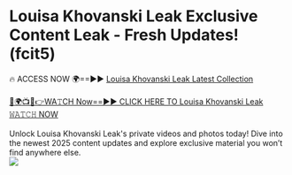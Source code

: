 # Louisa Khovanski Leak Exclusive Content Leak - Fresh Updates! (fcit5)

🔥 ACCESS NOW 🌍==►► <a href="https://tinyurl.com/kvy9nzfs" rel="nofollow">Louisa Khovanski Leak Latest Collection</a>
<br><br>
[🔴🌍📺📱👉WA𝚃CH Now==►► CLICK HERE TO Louisa Khovanski Leak 𝚆𝙰𝚃𝙲𝙷 NOW](https://tinyurl.com/kvy9nzfs)
<br><br>
Unlock Louisa Khovanski Leak's private videos and photos today! Dive into the newest 2025 content updates and explore exclusive material you won’t find anywhere else.
<br>
<a href="https://tinyurl.com/kvy9nzfs" rel="nofollow" data-target="animated-image.originalLink"><img src="https://camo.githubusercontent.com/8a4f000d20f83aca3bf7ec5f350d767afa0574a8a352519fd8cfa583a6f93a33/68747470733a2f2f692e696d6775722e636f6d2f644a486b345a712e676966" data-canonical-src="https://i.imgur.com/dJHk4Zq.gif" style="max-width: 100%; display: inline-block;" data-target="animated-image.originalImage"></a>
<br>
